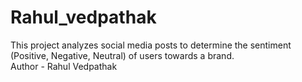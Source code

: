 # Rahul_vedpathak
This project analyzes social media posts to determine the sentiment (Positive, Negative, Neutral) of users towards a brand.
<br>
Author - Rahul Vedpathak
